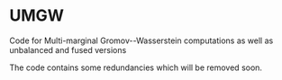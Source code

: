 # UMGW
Code for Multi-marginal Gromov--Wasserstein computations as well as unbalanced and fused versions

The code contains some redundancies which will be removed soon.
